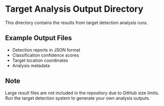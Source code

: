 # Target Analysis Output Directory

This directory contains the results from target detection analysis runs.

## Example Output Files
- Detection reports in JSON format
- Classification confidence scores
- Target location coordinates
- Analysis metadata

## Note
Large result files are not included in the repository due to GitHub size limits.
Run the target detection system to generate your own analysis outputs.